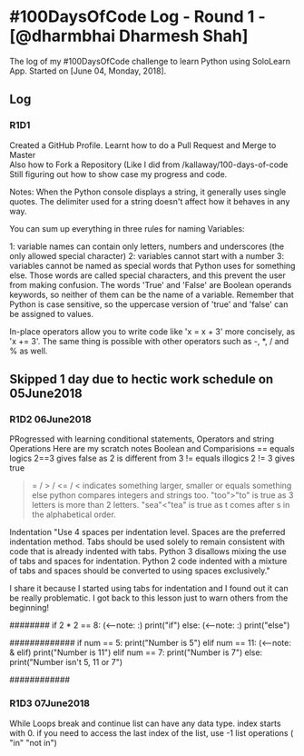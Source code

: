 # #100DaysOfCode Log - Round 1 - [@dharmbhai Dharmesh Shah]

The log of my #100DaysOfCode challenge to learn Python using SoloLearn App. Started on [June 04, Monday, 2018].

## Log

### R1D1 
Created a GitHub Profile.
Learnt how to do a Pull Request and Merge to Master  
Also how to Fork a Repository (Like  I did from /kallaway/100-days-of-code
Still figuring out how to show case my progress and code.

Notes:
When the Python console displays a string, it generally uses single quotes. The delimiter used for a string doesn't affect how it behaves in any way.



You can sum up everything in three rules for naming Variables:

1: variable names can contain only letters, numbers and underscores (the only allowed special character)
2: variables cannot start with a number
3: variables cannot be named as special words that Python uses for something else. Those words are called special characters, and this prevent the user from making confusion. The words 'True' and 'False' are Boolean operands keywords, so neither of them can be the name of a variable.
Remember that Python is case sensitive, so the uppercase version of 'true' and 'false' can be assigned to values.

In-place operators allow you to write code like 'x = x + 3' more concisely, as 'x += 3'. 
The same thing is possible with other operators such as -, *, / and % as well.

## Skipped 1 day due to hectic work schedule on 05June2018
### R1D2 06June2018
PRogressed with learning conditional statements, Operators and string Operations
Here  are my scratch notes
Boolean and Comparisions
== equals logics 2==3 gives false as 2 is different from 3
!= equals illogics 2 != 3 gives true
>= / > / <= / < indicates something larger, smaller  or equals something else
python compares integers and strings too.
"too">"to" is true as 3 letters is more than 2 letters.
"sea"<"tea" is true as t comes after s in the alphabetical order.

Indentation
"Use 4 spaces per indentation level.
Spaces are the preferred indentation method.
Tabs should be used solely to remain consistent with code that is already indented with tabs.
Python 3 disallows mixing the use of tabs and spaces for indentation.
Python 2 code indented with a mixture of tabs and spaces should be converted to using spaces exclusively."

I share it because I started using tabs for indentation and I found out it can be really problematic. I got back to this lesson just to warn others from the beginning!


########
if 2 * 2 == 8: (<--note: :)
      print("if")
else: (<--note: :)
      print("else")

#############
if num == 5:
   print("Number is 5")
elif num == 11: (<--note: & elif)
   print("Number is 11")
elif num == 7:
   print("Number is 7")
else:
   print("Number isn't 5, 11 or 7")

############
### R1D3 07June2018
While Loops
break and continue 
list can have any data type. index starts with 0. if you need to access the last index of the list, use -1
list operations ( "in" "not in")
